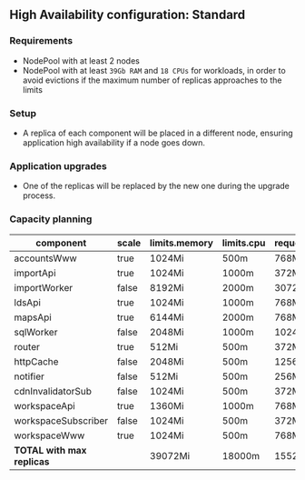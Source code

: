 ## High Availability configuration: Standard

### Requirements

- NodePool with at least 2 nodes
- NodePool with at least `39Gb RAM` and `18 CPUs` for workloads, in order to avoid evictions if the maximum number of replicas approaches to the limits

### Setup

- A replica of each component will be placed in a different node, ensuring application high availability if a node goes down.

### Application upgrades

- One of the replicas will be replaced by the new one during the upgrade process.

### Capacity planning

component            |  scale  |  limits.memory  |  limits.cpu  |  requests.memory  |  requests.cpu  |  HA.minReplicas  |  HA.maxreplicas  |  HA.targetCPU
---------------------|---------|-----------------|--------------|-------------------|----------------|------------------|------------------|--------------
accountsWww          |  true   |  1024Mi         |  500m        |  768Mi            |  200m          |  2               |  2               |  75
importApi            |  true   |  1024Mi         |  1000m       |  372Mi            |  350m          |  2               |  2               |  75
importWorker         |  false  |  8192Mi         |  2000m       |  3072Mi           |  350m          |                  |                  |
ldsApi               |  true   |  1024Mi         |  1000m       |  768Mi            |  350m          |  2               |  2               |  75
mapsApi              |  true   |  6144Mi         |  2000m       |  768Mi            |  350m          |  2               |  2               |  75
sqlWorker            |  false  |  2048Mi         |  1000m       |  1024Mi           |  350m          |                  |                  |
router               |  true   |  512Mi          |  500m        |  372Mi            |  200m          |  2               |  2               |  75
httpCache            |  false  |  2048Mi         |  500m        |  1256Mi           |  200m          |                  |                  |
notifier             |  false  |  512Mi          |  500m        |  256Mi            |  200m          |                  |                  |
cdnInvalidatorSub    |  false  |  1024Mi         |  500m        |  372Mi            |  200m          |                  |                  |
workspaceApi         |  true   |  1360Mi         |  1000m       |  768Mi            |  350m          |  2               |  2               |  75
workspaceSubscriber  |  false  |  1024Mi         |  500m        |  372Mi            |  200m          |                  |                  |
workspaceWww         |  true   |  1024Mi         |  500m        |  768Mi            |  200m          |  2               |  2               |  75
**TOTAL with max replicas**|   |  39072Mi        |  18000m      |  15520Mi          |  5500m         |                  |                  |
